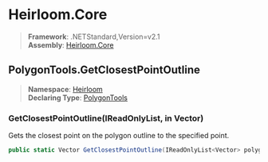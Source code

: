 # Heirloom.Core

> **Framework**: .NETStandard,Version=v2.1  
> **Assembly**: [Heirloom.Core][0]  

## PolygonTools.GetClosestPointOutline

> **Namespace**: [Heirloom][0]  
> **Declaring Type**: [PolygonTools][1]  

### GetClosestPointOutline(IReadOnlyList<Vector>, in Vector)

Gets the closest point on the polygon outline to the specified point.

```cs
public static Vector GetClosestPointOutline(IReadOnlyList<Vector> polygon, in Vector point)
```

[0]: ../../../Heirloom.Core.md
[1]: ../PolygonTools.md

